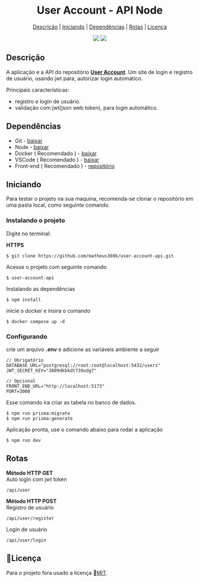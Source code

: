 <h1 align='center'>User Account - API Node</h1>

<div align='center'>

  [Descrição](#descrição)
  |
  [Iniciando](#iniciando)
  |
  [Dependências](#dependências)
  |
  [Rotas](#rotas)
  |
  [Licença](#licença)

</div>

<div align='center'>
  <img src='https://img.shields.io/github/license/matheus369k/user-account-api.svg'/>
  <img src='https://img.shields.io/github/watchers/matheus369k/user-account-api.svg' />
</div>

## Descrição

A aplicação e a API do repositório __[User Account](https://github.com/matheus369k/user-account)__. Um site de login e registro de usuário, usando jwt para, autorizar login automático.

Principais características:
- registro e login de usuário.
- validação com jwt(json web token), para login automático.

## Dependências

- Git - [baixar](https://git-scm.com)
- Node - [baixar](https://nodejs.org/pt)
- Docker ( Recomendado ) - [baixar](https://www.docker.com/)
- VSCode ( Recomendado ) - [baixar](https://code.visualstudio.com)
- Front-end ( Recomendado ) - [repositório](https://github.com/matheus369k/user-account)

## Iniciando

Para testar o projeto na sua maquina, recomenda-se clonar o repositório em uma pasta local, como seguinte comando.

### Instalando o projeto

Digite no terminal:

__HTTPS__
```
$ git clone https://github.com/matheus369k/user-account-api.git
```
Acesse o projeto com seguinte comando 
```
$ user-account-api
```
Instalando as dependências
```
$ npm install
```
inicie o docker e insira o comando
```
$ docker compose up -d
```
### Configurando

crie um arquivo __.env__ e adicione as variáveis ambiente a seguir

```
// Obrigatório
DATABASE_URL="postgresql://root:root@localhost:5432/users"
JWT_SECRET_KEY="3809dkbkdt739udg7"

// Opcional
FRONT_END_URL="http://localhost:5173"
PORT=3000
```
Esse comando ira criar as tabela no banco de dados.
```
$ npm run prisma:migrate
$ npm run prisma:generate
```
Aplicação pronta, use o comando abaixo para rodar a aplicação
```
$ npm run dev
```
## Rotas
__Método HTTP GET__<br/>
Auto login com jwt token
```
/api/user
```
__Método HTTP POST__<br/>
Registro de usuário
```
/api/user/register
```
Login de usuário
```
/api/user/login
```

## 📜Licença

Para o projeto fora usado a licença 🔗[MIT](/LICENSE.txt).